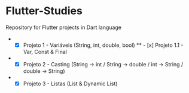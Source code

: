 # Flutter-Studies
Repository for Flutter projects in Dart language
* - [x] Projeto 1 - Variáveis (String, int, double, bool)
** - [x] Projeto 1.1 - Var, Const & Final
* - [x] Projeto 2 - Casting (String -> int / String -> double / int -> String / double -> String)
* - [x] Projeto 3 - Listas (List & Dynamic List)